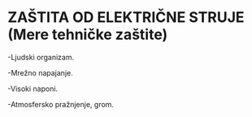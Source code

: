 # ZAŠTITA OD ELEKTRIČNE STRUJE (Mere tehničke zaštite)

-Ljudski organizam.

-Mrežno napajanje.

-Visoki naponi.

-Atmosfersko pražnjenje, grom.


